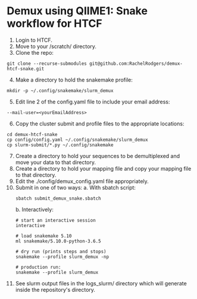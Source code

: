 # Demux using QIIME1: Snake workflow for HTCF

1. Login to HTCF.
2. Move to your /scratch/ directory.
3. Clone the repo:
```
git clone --recurse-submodules git@github.com:RachelRodgers/demux-htcf-snake.git
```
4. Make a directory to hold the snakemake profile:
```
mkdir -p ~/.config/snakemake/slurm_demux
```
5. Edit line 2 of the config.yaml file to include your email address:
```
--mail-user=<yourEmailAddress>
```
6. Copy the cluster submit and profile files to the appropriate locations:
```
cd demux-htcf-snake
cp config/config.yaml ~/.config/snakemake/slurm_demux
cp slurm-submit/*.py ~/.config/snakemake
```
7. Create a directory to hold your sequences to be demultiplexed and move your data to that directory.
8. Create a directory to hold your mapping file and copy your mapping file to that directory.
9. Edit the ./config/demux_config.yaml file appropriately.
10. Submit in one of two ways:
	a. With sbatch script:
	```
	sbatch submit_demux_snake.sbatch
	```
	b. Interactively:
	```
	# start an interactive session
	interactive

	# load snakemake 5.10
	ml snakemake/5.10.0-python-3.6.5

	# dry run (prints steps and stops)
	snakemake --profile slurm_demux -np

	# production run:
	snakemake --profile slurm_demux
	```
11. See slurm output files in the logs_slurm/ directory which will generate inside the repository's directory.
